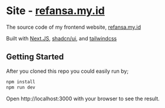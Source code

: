 # Site - [refansa.my.id](https://refansa.my.id)

The source code of my frontend website, [refansa.my.id](https://refansa.my.id)

Built with [Next.JS](https://nextjs.org), [shadcn/ui](https://ui.shadcn.com), and [tailwindcss](https://tailwindcss.com)

## Getting Started

After you cloned this repo you could easily run by;

```bash
npm install
npm run dev
```

Open http://localhost:3000 with your browser to see the result.
